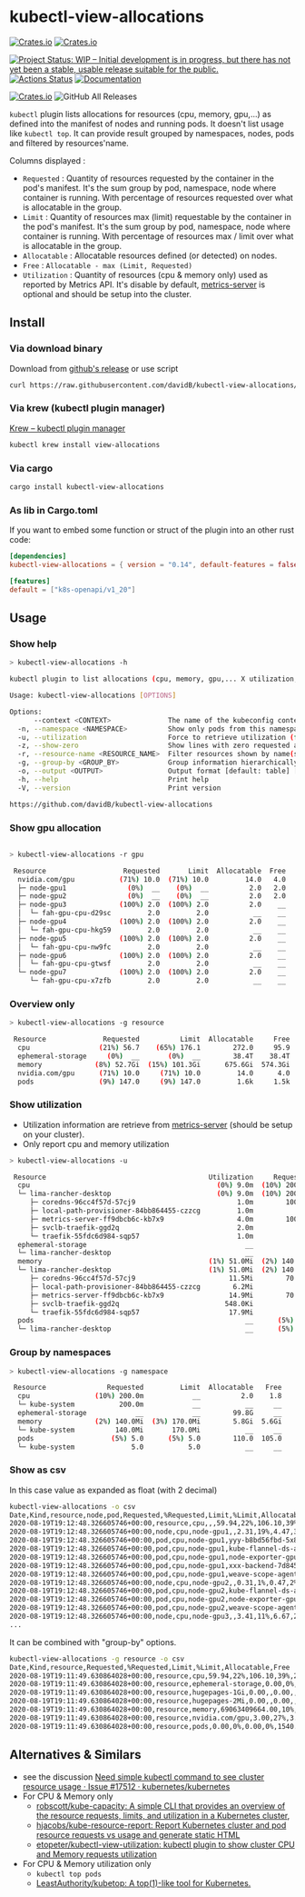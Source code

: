 # kubectl-view-allocations

[![Crates.io](https://img.shields.io/crates/l/kubectl-view-allocations.svg)](http://creativecommons.org/publicdomain/zero/1.0/)
[![Crates.io](https://img.shields.io/crates/v/kubectl-view-allocations.svg)](https://crates.io/crates/kubectl-view-allocations)

[![Project Status: WIP – Initial development is in progress, but there has not yet been a stable, usable release suitable for the public.](https://www.repostatus.org/badges/latest/wip.svg)](https://www.repostatus.org/#wip)
[![Actions Status](https://github.com/davidB/kubectl-view-allocations/workflows/ci-flow/badge.svg)](https://github.com/davidB/kubectl-view-allocations/actions)
[![Documentation](https://docs.rs/kubectl-view-allocations/badge.svg)](https://docs.rs/kubectl-view-allocations/)

[![Crates.io](https://img.shields.io/crates/d/kubectl-view-allocations.svg)](https://crates.io/crates/kubectl-view-allocations)
![GitHub All Releases](https://img.shields.io/github/downloads/davidB/kubectl-view-allocations/total.svg)

`kubectl` plugin lists allocations for resources (cpu, memory, gpu,...) as defined into the manifest of nodes and running pods. It doesn't list usage like `kubectl top`. It can provide result grouped by namespaces, nodes, pods and filtered by resources'name.

Columns displayed :

- `Requested` : Quantity of resources requested by the container in the pod's manifest. It's the sum group by pod, namespace, node where container is running. With percentage of resources requested over what is allocatable in the group.
- `Limit` : Quantity of resources max (limit) requestable by the container in the pod's manifest. It's the sum group by pod, namespace, node where container is running. With percentage of resources max / limit over what is allocatable in the group.
- `Allocatable` : Allocatable resources defined (or detected) on nodes.
- `Free` : `Allocatable - max (Limit, Requested)`
- `Utilization` : Quantity of resources (cpu & memory only) used as reported by Metrics API. It's disable by default, [metrics-server](https://github.com/kubernetes-incubator/metrics-server) is optional and should be setup into the cluster.

## Install

### Via download binary

Download from [github's release](https://github.com/davidB/kubectl-view-allocations/releases/latest) or use script

```sh
curl https://raw.githubusercontent.com/davidB/kubectl-view-allocations/master/scripts/getLatest.sh | bash
```

### Via krew (kubectl plugin manager)

[Krew – kubectl plugin manager](https://krew.sigs.k8s.io/)

```sh
kubectl krew install view-allocations
```

### Via cargo

```sh
cargo install kubectl-view-allocations
```

### As lib in Cargo.toml

If you want to embed some function or struct of the plugin into an other rust code:

```toml
[dependencies]
kubectl-view-allocations = { version = "0.14", default-features = false }

[features]
default = ["k8s-openapi/v1_20"]
```

## Usage

### Show help

```sh
> kubectl-view-allocations -h

kubectl plugin to list allocations (cpu, memory, gpu,... X utilization, requested, limit, allocatable,...)

Usage: kubectl-view-allocations [OPTIONS]

Options:
      --context <CONTEXT>              The name of the kubeconfig context to use
  -n, --namespace <NAMESPACE>          Show only pods from this namespace
  -u, --utilization                    Force to retrieve utilization (for cpu and memory), require to have metrics-server https://github.com/kubernetes-sigs/metrics-server
  -z, --show-zero                      Show lines with zero requested and zero limit and zero allocatable
  -r, --resource-name <RESOURCE_NAME>  Filter resources shown by name(s), by default all resources are listed
  -g, --group-by <GROUP_BY>            Group information hierarchically (default: -g resource -g node -g pod) [possible values: resource, node, pod, namespace]
  -o, --output <OUTPUT>                Output format [default: table] [possible values: table, csv]
  -h, --help                           Print help
  -V, --version                        Print version

https://github.com/davidB/kubectl-view-allocations
```

### Show gpu allocation

```sh

> kubectl-view-allocations -r gpu

 Resource                   Requested       Limit  Allocatable  Free
  nvidia.com/gpu           (71%) 10.0  (71%) 10.0         14.0   4.0
  ├─ node-gpu1               (0%)  __    (0%)  __          2.0   2.0
  ├─ node-gpu2               (0%)  __    (0%)  __          2.0   2.0
  ├─ node-gpu3             (100%) 2.0  (100%) 2.0          2.0    __
  │  └─ fah-gpu-cpu-d29sc         2.0         2.0           __    __
  ├─ node-gpu4             (100%) 2.0  (100%) 2.0          2.0    __
  │  └─ fah-gpu-cpu-hkg59         2.0         2.0           __    __
  ├─ node-gpu5             (100%) 2.0  (100%) 2.0          2.0    __
  │  └─ fah-gpu-cpu-nw9fc         2.0         2.0           __    __
  ├─ node-gpu6             (100%) 2.0  (100%) 2.0          2.0    __
  │  └─ fah-gpu-cpu-gtwsf         2.0         2.0           __    __
  └─ node-gpu7             (100%) 2.0  (100%) 2.0          2.0    __
     └─ fah-gpu-cpu-x7zfb         2.0         2.0           __    __
```

### Overview only

```sh
> kubectl-view-allocations -g resource

 Resource              Requested          Limit  Allocatable     Free
  cpu                 (21%) 56.7    (65%) 176.1        272.0     95.9
  ephemeral-storage     (0%)  __       (0%)  __        38.4T    38.4T
  memory             (8%) 52.7Gi  (15%) 101.3Gi      675.6Gi  574.3Gi
  nvidia.com/gpu      (71%) 10.0     (71%) 10.0         14.0      4.0
  pods                (9%) 147.0     (9%) 147.0         1.6k     1.5k
```

### Show utilization

- Utilization information are retrieve from [metrics-server](https://github.com/kubernetes-incubator/metrics-server) (should be setup on your cluster).
- Only report cpu and memory utilization

```sh
> kubectl-view-allocations -u

 Resource                                        Utilization     Requested         Limit  Allocatable   Free 
  cpu                                              (0%) 9.0m  (10%) 200.0m            __          2.0    1.8 
  └─ lima-rancher-desktop                          (0%) 9.0m  (10%) 200.0m            __          2.0    1.8 
     ├─ coredns-96cc4f57d-57cj9                         1.0m        100.0m            __           __     __ 
     ├─ local-path-provisioner-84bb864455-czzcg         1.0m            __            __           __     __ 
     ├─ metrics-server-ff9dbcb6c-kb7x9                  4.0m        100.0m            __           __     __ 
     ├─ svclb-traefik-ggd2q                             2.0m            __            __           __     __ 
     └─ traefik-55fdc6d984-sqp57                        1.0m            __            __           __     __ 
  ephemeral-storage                                       __            __            __        99.8G     __ 
  └─ lima-rancher-desktop                                 __            __            __        99.8G     __ 
  memory                                         (1%) 51.0Mi  (2%) 140.0Mi  (3%) 170.0Mi        5.8Gi  5.6Gi 
  └─ lima-rancher-desktop                        (1%) 51.0Mi  (2%) 140.0Mi  (3%) 170.0Mi        5.8Gi  5.6Gi 
     ├─ coredns-96cc4f57d-57cj9                       11.5Mi        70.0Mi       170.0Mi           __     __ 
     ├─ local-path-provisioner-84bb864455-czzcg        6.2Mi            __            __           __     __ 
     ├─ metrics-server-ff9dbcb6c-kb7x9                14.9Mi        70.0Mi            __           __     __ 
     ├─ svclb-traefik-ggd2q                          548.0Ki            __            __           __     __ 
     └─ traefik-55fdc6d984-sqp57                      17.9Mi            __            __           __     __ 
  pods                                                    __      (5%) 5.0      (5%) 5.0        110.0  105.0 
  └─ lima-rancher-desktop                                 __      (5%) 5.0      (5%) 5.0        110.0  105.0
```

### Group by namespaces

```sh
> kubectl-view-allocations -g namespace

 Resource               Requested         Limit  Allocatable   Free 
  cpu                (10%) 200.0m            __          2.0    1.8 
  └─ kube-system           200.0m            __           __     __ 
  ephemeral-storage            __            __        99.8G     __ 
  memory             (2%) 140.0Mi  (3%) 170.0Mi        5.8Gi  5.6Gi 
  └─ kube-system          140.0Mi       170.0Mi           __     __ 
  pods                   (5%) 5.0      (5%) 5.0        110.0  105.0 
  └─ kube-system              5.0           5.0           __     __ 
```

### Show as csv

In this case value as expanded as float (with 2 decimal)

```sh
kubectl-view-allocations -o csv
Date,Kind,resource,node,pod,Requested,%Requested,Limit,%Limit,Allocatable,Free
2020-08-19T19:12:48.326605746+00:00,resource,cpu,,,59.94,22%,106.10,39%,272.00,165.90
2020-08-19T19:12:48.326605746+00:00,node,cpu,node-gpu1,,2.31,19%,4.47,37%,12.00,7.53
2020-08-19T19:12:48.326605746+00:00,pod,cpu,node-gpu1,yyy-b8bd56fbd-5x8vq,1.00,,2.00,,,
2020-08-19T19:12:48.326605746+00:00,pod,cpu,node-gpu1,kube-flannel-ds-amd64-7dz9z,0.10,,0.10,,,
2020-08-19T19:12:48.326605746+00:00,pod,cpu,node-gpu1,node-exporter-gpu-b4w7s,0.11,,0.22,,,
2020-08-19T19:12:48.326605746+00:00,pod,cpu,node-gpu1,xxx-backend-7d84544458-46qnh,1.00,,2.00,,,
2020-08-19T19:12:48.326605746+00:00,pod,cpu,node-gpu1,weave-scope-agent-bbdnz,0.10,,0.15,,,
2020-08-19T19:12:48.326605746+00:00,node,cpu,node-gpu2,,0.31,1%,0.47,2%,24.00,23.53
2020-08-19T19:12:48.326605746+00:00,pod,cpu,node-gpu2,kube-flannel-ds-amd64-b5b4v,0.10,,0.10,,,
2020-08-19T19:12:48.326605746+00:00,pod,cpu,node-gpu2,node-exporter-gpu-796jz,0.11,,0.22,,,
2020-08-19T19:12:48.326605746+00:00,pod,cpu,node-gpu2,weave-scope-agent-8rhnd,0.10,,0.15,,,
2020-08-19T19:12:48.326605746+00:00,node,cpu,node-gpu3,,3.41,11%,6.67,21%,32.00,25.33
...
```

It can be combined with "group-by" options.

```sh
kubectl-view-allocations -g resource -o csv
Date,Kind,resource,Requested,%Requested,Limit,%Limit,Allocatable,Free
2020-08-19T19:11:49.630864028+00:00,resource,cpu,59.94,22%,106.10,39%,272.00,165.90
2020-08-19T19:11:49.630864028+00:00,resource,ephemeral-storage,0.00,0%,0.00,0%,34462898618662.00,34462898618662.00
2020-08-19T19:11:49.630864028+00:00,resource,hugepages-1Gi,0.00,,0.00,,,
2020-08-19T19:11:49.630864028+00:00,resource,hugepages-2Mi,0.00,,0.00,,,
2020-08-19T19:11:49.630864028+00:00,resource,memory,69063409664.00,10%,224684670976.00,31%,722318667776.00,497633996800.00
2020-08-19T19:11:49.630864028+00:00,resource,nvidia.com/gpu,3.00,27%,3.00,27%,11.00,8.00
2020-08-19T19:11:49.630864028+00:00,resource,pods,0.00,0%,0.00,0%,1540.00,1540.00
```

## Alternatives & Similars

- see the discussion [Need simple kubectl command to see cluster resource usage · Issue #17512 · kubernetes/kubernetes](https://github.com/kubernetes/kubernetes/issues/17512)
- For CPU & Memory only
  - [robscott/kube-capacity: A simple CLI that provides an overview of the resource requests, limits, and utilization in a Kubernetes cluster](https://github.com/robscott/kube-capacity),
  - [hjacobs/kube-resource-report: Report Kubernetes cluster and pod resource requests vs usage and generate static HTML](https://github.com/hjacobs/kube-resource-report)
  - [etopeter/kubectl-view-utilization: kubectl plugin to show cluster CPU and Memory requests utilization](https://github.com/etopeter/kubectl-view-utilization)
- For CPU & Memory utilization only
  - `kubectl top pods`
  - [LeastAuthority/kubetop: A top(1)-like tool for Kubernetes.](https://github.com/LeastAuthority/kubetop)
